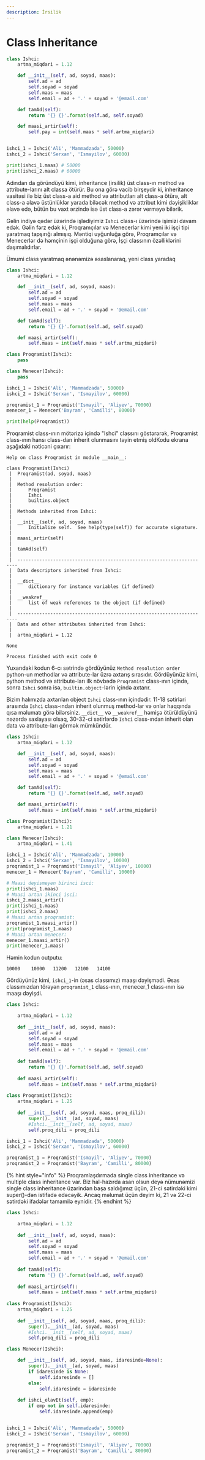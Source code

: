 ```yaml
---
description: İrsilik
---
```


# Class Inheritance

```python
class Ishci:
    artma_miqdari = 1.12

    def __init__(self, ad, soyad, maas):
        self.ad = ad
        self.soyad = soyad
        self.maas = maas
        self.email = ad + '.' + soyad + '@email.com'

    def tamAd(self):
        return '{} {}'.format(self.ad, self.soyad)

    def maasi_artir(self):
        self.pay = int(self.maas * self.artma_miqdari)


ishci_1 = Ishci('Ali', 'Mammadzada', 50000)
ishci_2 = Ishci('Serxan', 'Ismayilov', 60000)

print(ishci_1.maas) # 50000
print(ishci_2.maas) # 60000
```

 Adından da göründüyü kimi, inheritance \(irsilik\) üst class-ın method və attribute-larını alt classa ötürür. Bu ona görə vacib birşeydir ki, inheritance vasitəsi ilə biz üst class-a aid method və attributları alt class-a ötürə, alt class-a əlavə üstünlüklər yarada biləcək method və attribut kimi dəyişikliklər əlavə edə, bütün bu vaxt ərzində isə üst class-a zərər verməyə bilərik.

Gəlin indiyə qədər üzərində işlədiyimiz `Ishci` class-ı üzərində işimizi davam edək. Gəlin fərz edək ki, Proqramçılar və Menecerlər kimi yeni iki işçi tipi yaratmaq tapşırığı almışıq. Məntiqi uyğunluğa görə, Proqramçılar və Menecerlər də həmçinin işçi olduğuna görə, İşçi classının özəlliklərini daşımalıdırlar.

Ümumi class yaratmaq ənənəmizə əsaslanaraq, yeni class yaradaq 



```python
class Ishci:
    artma_miqdari = 1.12

    def __init__(self, ad, soyad, maas):
        self.ad = ad
        self.soyad = soyad
        self.maas = maas
        self.email = ad + '.' + soyad + '@email.com'

    def tamAd(self):
        return '{} {}'.format(self.ad, self.soyad)

    def maasi_artir(self):
        self.maas = int(self.maas * self.artma_miqdari)

class Proqramist(Ishci):
    pass

class Menecer(Ishci):
    pass

ishci_1 = Ishci('Ali', 'Mammadzada', 50000)
ishci_2 = Ishci('Serxan', 'Ismayilov', 60000)

proqramist_1 = Proqramist('Ismayil', 'Aliyev', 70000)
menecer_1 = Menecer('Bayram', 'Camilli', 80000)

print(help(Proqramist))
```

Proqramist class-ının mötərizə içində "Ishci" classını göstərərək, Proqramist class-ının hansı class-dan inherit olunmasını təyin etmiş oldKodu ekrana aşağıdaki nəticəni çıxarır:

```text
Help on class Proqramist in module __main__:

class Proqramist(Ishci)
 |  Proqramist(ad, soyad, maas)
 |  
 |  Method resolution order:
 |      Proqramist
 |      Ishci
 |      builtins.object
 |  
 |  Methods inherited from Ishci:
 |  
 |  __init__(self, ad, soyad, maas)
 |      Initialize self.  See help(type(self)) for accurate signature.
 |  
 |  maasi_artir(self)
 |  
 |  tamAd(self)
 |  
 |  ----------------------------------------------------------------------
 |  Data descriptors inherited from Ishci:
 |  
 |  __dict__
 |      dictionary for instance variables (if defined)
 |  
 |  __weakref__
 |      list of weak references to the object (if defined)
 |  
 |  ----------------------------------------------------------------------
 |  Data and other attributes inherited from Ishci:
 |  
 |  artma_miqdari = 1.12

None

Process finished with exit code 0

```

Yuxarıdaki kodun 6-cı sətrində gördüyünüz `Method resolution order` python-un methodlar və attribute-lar üzrə axtarış sırasıdır. Gördüyünüz kimi, python method və attribute-ları  ilk növbədə `Proqramist` class-ının içində, sonra `Ishci` sonra isə, `builtin.object`-lərin içində axtarır.

Bizim halımızda axtarılan object `Ishci` class-ının içindədir. 11-18 sətirləri arasında `Ishci` class-ından inherit olunmuş method-lar və onlar haqqında qısa məlumatı görə bilərsiniz. `__dict__` və `__weakref__` həmişə ötürüldüyünü nəzərdə saxlayası olsaq, 30-32-ci sətirlərdə `Ishci` class-ından inherit olan data və attribute-ları görmək mümkündür.

```python
class Ishci:
    artma_miqdari = 1.12

    def __init__(self, ad, soyad, maas):
        self.ad = ad
        self.soyad = soyad
        self.maas = maas
        self.email = ad + '.' + soyad + '@email.com'

    def tamAd(self):
        return '{} {}'.format(self.ad, self.soyad)

    def maasi_artir(self):
        self.maas = int(self.maas * self.artma_miqdari)

class Proqramist(Ishci):
    artma_miqdari = 1.21

class Menecer(Ishci):
    artma_miqdari = 1.41

ishci_1 = Ishci('Ali', 'Mammadzada', 10000)
ishci_2 = Ishci('Serxan', 'Ismayilov', 10000)
proqramist_1 = Proqramist('Ismayil', 'Aliyev', 10000)
menecer_1 = Menecer('Bayram', 'Camilli', 10000)

# Maasi deyismeyen birinci isci:
print(ishci_1.maas)
# Maasi artan ikinci isci:
ishci_2.maasi_artir()
print(ishci_1.maas)
print(ishci_2.maas)
# Maasi artan proqramist:
proqramist_1.maasi_artir()
print(proqramist_1.maas)
# Maasi artan menecer:
menecer_1.maasi_artir()
print(menecer_1.maas)
```

Həmin kodun outputu:

`10000   
10000  
11200  
12100  
14100`



Gördüyünüz kimi, `ishci_1`-in \(əsas classımız\) maaşı dəyişmədi. Əsas classımızdan törəyən `proqramist_1` class-ının, menecer\_1 class-ının isə maaşı dəyişdi.

```python
class Ishci:

    artma_miqdari = 1.12
    
    def __init__(self, ad, soyad, maas):
        self.ad = ad
        self.soyad = soyad
        self.maas = maas
        self.email = ad + '.' + soyad + '@email.com'
        
    def tamAd(self):
        return '{} {}'.format(self.ad, self.soyad)
        
    def maasi_artir(self):
        self.maas = int(self.maas * self.artma_miqdari)
        
class Proqramist(Ishci):
    artma_miqdari = 1.25
    
    def __init__(self, ad, soyad, maas, proq_dili):
        super().__init__(ad, soyad, maas)
        #Ishci.__init__(self, ad, soyad, maas)
        self.proq_dili = proq_dili

ishci_1 = Ishci('Ali', 'Mammadzada', 50000)
ishci_2 = Ishci('Serxan', 'Ismayilov', 60000)

proqramist_1 = Proqramist('Ismayil', 'Aliyev', 70000)
proqramist_2 = Proqramist('Bayram', 'Camilli', 80000)
```

{% hint style="info" %}
Proqramlaşdırmada single class inheritance və multiple class inheritance var. Biz hal-hazırda asan olsun deyə nümunəmizi single class inheritance üzərindən başa saldığımız üçün, 21-ci sətirdəki kimi super\(\)-dən istifadə edəcəyik. Ancaq məlumat üçün deyim ki, 21 və 22-ci sətirdəki ifadələr tamamilə eynidir.
{% endhint %}

```python
class Ishci:

    artma_miqdari = 1.12
    
    def __init__(self, ad, soyad, maas):
        self.ad = ad
        self.soyad = soyad
        self.maas = maas
        self.email = ad + '.' + soyad + '@email.com'
        
    def tamAd(self):
        return '{} {}'.format(self.ad, self.soyad)
        
    def maasi_artir(self):
        self.maas = int(self.maas * self.artma_miqdari)
        
class Proqramist(Ishci):
    artma_miqdari = 1.25
    
    def __init__(self, ad, soyad, maas, proq_dili):
        super().__init__(ad, soyad, maas)
        #Ishci.__init__(self, ad, soyad, maas)
        self.proq_dili = proq_dili

class Menecer(Ishci):

    def __init__(self, ad, soyad, maas, idaresinde=None):
        super().__init__(ad, soyad, maas)
        if idaresinde is None:
            self.idaresinde = []
        else:
            self.idaresinde = idaresinde
            
    def ishci_elavEt(self, emp):
        if emp not in self.idaresinde:
            self.idaresinde.append(emp)


ishci_1 = Ishci('Ali', 'Mammadzada', 50000)
ishci_2 = Ishci('Serxan', 'Ismayilov', 60000)

proqramist_1 = Proqramist('Ismayil', 'Aliyev', 70000)
proqramist_2 = Proqramist('Bayram', 'Camilli', 80000)
```







